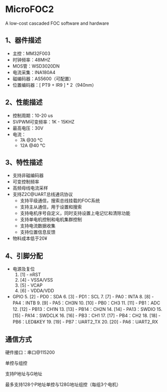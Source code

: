 # MicroFOC2
 A low-cost cascaded FOC software and hardware

## 1、器件描述

- 主控：MM32F003
- 时钟频率：48MHZ
- MOS管：WSD3020DN
- 电流采集：INA180A4
- 磁编码器：AS5600（可配置）
- 位置编码器：[ PT9 + IR9 ] * 2（940nm）

## 2、性能描述

- 控制周期：10-20 us
- SVPWM可变频率：1K - 15KHZ
- 最高电压：30V
- 电流： 
  - 7A @30 °C
  - 12A @40 °C

## 3、特性描述

- 支持非磁编码器
- 可变控制频率
- 高频母线电流采样
- 支持Z2C@UART总线通讯协议
  - 支持平级通信，搜索总线挂载的FOC系统
  - 支持主从通信，用于设置和搜索
  - 支持电机序号自定义，同时支持设置上电记忆和清除功能
  - 支持单电机控制和电机集群控制
  - 支持电流数据收集
  - 支持位置信息反馈
- 物料成本低于20¥

## 4、引脚分配

+ 电源及复位
  1. [1] - nRST
  2. [4] - VSSA/VSS
  3. [5] - VCAP
  4. [6] - VDDA/VDD
+ GPIO
  5. [2] - PD0：SDA
  6. [3] - PD1：SCL
  7. [7] - PA0：INTA
  8. [8] - PA4：INTB
  9. [9] - PA5：CH3N
  10. [10] - PB0：CH3
  11. [11] - PB1：ADC
  12. [12] - PB13：CH1N
  13. [13] - PB14：CH2N
  14. [14] - PA13：SWDIO
  15. [15] - PA14：SWDCLK
  16. [16] - PB3：CH1
  17. [17] - PB4：CH2
  18. [18] - PB6：LED&KEY
  19. [19] - PB7：UART2_TX
  20. [20] - PA6：UART2_RX

## 通信方式

硬件接口：串口@115200

单控与组控

支持P地址与G地址

最多支持128个P地址单控与128G地址组控（每组3个电机）
